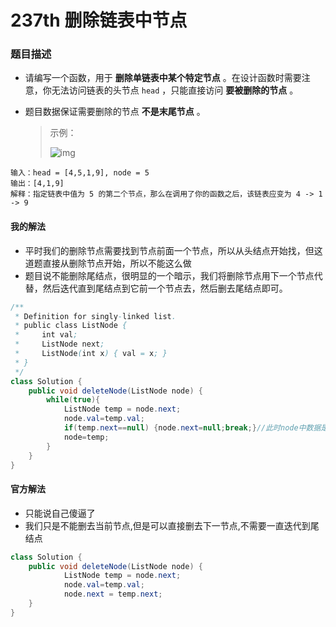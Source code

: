 # 237th 删除链表中节点

### 题目描述

- 请编写一个函数，用于 **删除单链表中某个特定节点** 。在设计函数时需要注意，你无法访问链表的头节点 `head` ，只能直接访问 **要被删除的节点** 。

- 题目数据保证需要删除的节点 **不是末尾节点** 。

  > 示例：
  >
  > ![img](https://assets.leetcode.com/uploads/2020/09/01/node1.jpg)

```
输入：head = [4,5,1,9], node = 5
输出：[4,1,9]
解释：指定链表中值为 5 的第二个节点，那么在调用了你的函数之后，该链表应变为 4 -> 1 -> 9
```

#### 我的解法

- 平时我们的删除节点需要找到节点前面一个节点，所以从头结点开始找，但这道题直接从删除节点开始，所以不能这么做
- 题目说不能删除尾结点，很明显的一个暗示，我们将删除节点用下一个节点代替，然后迭代直到尾结点到它前一个节点去，然后删去尾结点即可。

```java
/**
 * Definition for singly-linked list.
 * public class ListNode {
 *     int val;
 *     ListNode next;
 *     ListNode(int x) { val = x; }
 * }
 */
class Solution {
    public void deleteNode(ListNode node) {
        while(true){
            ListNode temp = node.next;
            node.val=temp.val;
            if(temp.next==null) {node.next=null;break;}//此时node中数据是尾结点的数据,尾结点删去
            node=temp;
        }
    }
}
```

#### 官方解法

- 只能说自己傻逼了
- 我们只是不能删去当前节点,但是可以直接删去下一节点,不需要一直迭代到尾结点

```java
class Solution {
    public void deleteNode(ListNode node) {
            ListNode temp = node.next;
            node.val=temp.val;
            node.next = temp.next;
    }
}
```

